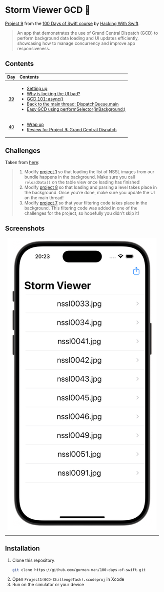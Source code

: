 # Storm Viewer GCD 💨

[Project 9](https://www.hackingwithswift.com/read/9/overview) from the [100 Days of Swift course](https://www.hackingwithswift.com/100) by [Hacking With Swift](https://www.hackingwithswift.com/).

>An app that demonstrates the use of Grand Central Dispatch (GCD) to perform background data loading and UI updates efficiently, showcasing how to manage concurrency and improve app responsiveness.

## Contents

|                      Day                      | Contents                                                                                                                                                                                                                                                                                                                                                                                                                                       |
|:---------------------------------------------:|:-----------------------------------------------------------------------------------------------------------------------------------------------------------------------------------------------------------------------------------------------------------------------------------------------------------------------------------------------------------------------------------------------------------------------------------------------|
| [39](https://www.hackingwithswift.com/100/39) | <ul><li>[Setting up](https://www.hackingwithswift.com/read/9/1/setting-up)</li><li>[Why is locking the UI bad?](https://www.hackingwithswift.com/read/9/2)</li><li>[GCD 101: async()](https://www.hackingwithswift.com/read/9/3)</li><li>[Back to the main thread: DispatchQueue.main](https://www.hackingwithswift.com/read/9/4)</li><li>[Easy GCD using performSelector(inBackground:)](https://www.hackingwithswift.com/read/9/5)</li></ul> |
| [40](https://www.hackingwithswift.com/100/40) | <ul><li>[Wrap up](https://www.hackingwithswift.com/read/9/6)</li><li>[Review for Project 9: Grand Central Dispatch](https://www.hackingwithswift.com/review/hws/project-9-grand-central-dispatch)</li></ul>                                                                                                                                                                                                                                    |


## Challenges

Taken from [here](https://www.hackingwithswift.com/read/9/6/wrap-up):

>1. Modify [project 1](https://github.com/gurman-man/100-days-of-swift/tree/main/Projects/09-StormViewerGCD/Project1(GCD-ChallengeTask)) so that loading the list of NSSL images from our bundle happens in the background. Make sure you call `reloadData()` on the table view once loading has finished!
>2. Modify [project 8](https://github.com/gurman-man/100-days-of-swift/tree/main/Projects/08-LetterQuest) so that loading and parsing a level takes place in the background. Once you’re done, make sure you update the UI on the main thread!
>3. Modify [project 7](https://github.com/gurman-man/100-days-of-swift/tree/main/Projects/07-WhitehousePetitions) so that your filtering code takes place in the background. This filtering code was added in one of the challenges for the project, so hopefully you didn't skip it!

## Screenshots

<div align="center">
  <img src="./Screenshots/1.png" alt="Mainscreen" width="488">
</div>

---

## Installation

1. Clone this repository:  
   ```bash
   git clone https://github.com/gurman-man/100-days-of-swift.git
   ```
2. Open `Project1(GCD-ChallengeTask).xcodeproj` in Xcode
3. Run on the simulator or your device
